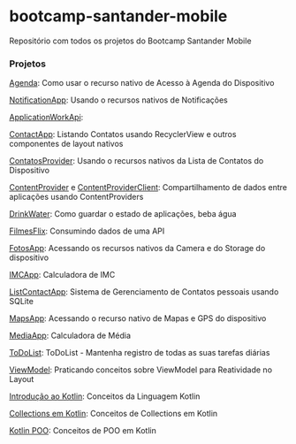 # bootcamp-santander-mobile

Repositório com todos os projetos do Bootcamp Santander Mobile

### Projetos

[Agenda](https://github.com/PedroPadilhaPortella/bootcamp-santander-mobile/tree/main/Agenda): Como usar o recurso nativo de Acesso à Agenda do Dispositivo

[NotificationApp](https://github.com/PedroPadilhaPortella/bootcamp-santander-mobile/tree/main/NotificationApp): Usando o recursos nativos de Notificações

[ApplicationWorkApi](https://github.com/PedroPadilhaPortella/bootcamp-santander-mobile/tree/main/ApplicationNotification): 

[ContactApp](https://github.com/PedroPadilhaPortella/bootcamp-santander-mobile/tree/main/ContactApp): Listando Contatos usando RecyclerView e outros componentes de layout nativos

[ContatosProvider](https://github.com/PedroPadilhaPortella/bootcamp-santander-mobile/tree/main/ContatosProvider): Usando o recursos nativos da Lista de Contatos do Dispositivo

[ContentProvider](https://github.com/PedroPadilhaPortella/bootcamp-santander-mobile/tree/main/ContentProvider) e [ContentProviderClient](https://github.com/PedroPadilhaPortella/bootcamp-santander-mobile/tree/main/ContentProviderClient): Compartilhamento de dados entre aplicações usando ContentProviders

[DrinkWater](https://github.com/PedroPadilhaPortella/bootcamp-santander-mobile/tree/main/DrinkWater): Como guardar o estado de aplicações, beba água

[FilmesFlix](https://github.com/PedroPadilhaPortella/bootcamp-santander-mobile/tree/main/FilmesFlix): Consumindo dados de uma API

[FotosApp](https://github.com/PedroPadilhaPortella/bootcamp-santander-mobile/tree/main/FotosApp): Acessando os recursos nativos da Camera e do Storage do dispositivo

[IMCApp](https://github.com/PedroPadilhaPortella/bootcamp-santander-mobile/tree/main/IMCApp): Calculadora de IMC

[ListContactApp](https://github.com/PedroPadilhaPortella/bootcamp-santander-mobile/tree/main/ListContactApp): Sistema de Gerenciamento de Contatos pessoais usando SQLite

[MapsApp](https://github.com/PedroPadilhaPortella/bootcamp-santander-mobile/tree/main/MapsApp): Acessando o recurso nativo de Mapas e GPS do dispositivo

[MediaApp](https://github.com/PedroPadilhaPortella/bootcamp-santander-mobile/tree/main/MediaApp): Calculadora de Média

[ToDoList](https://github.com/PedroPadilhaPortella/bootcamp-santander-mobile/tree/main/ToDoList): ToDoList - Mantenha registro de todas as suas tarefas diárias

[ViewModel](https://github.com/PedroPadilhaPortella/bootcamp-santander-mobile/tree/main/ViewModel): Praticando conceitos sobre ViewModel para Reatividade no Layout

[Introdução ao Kotlin](https://github.com/PedroPadilhaPortella/bootcamp-santander-mobile/tree/main/introducao-kotlin): Conceitos da Linguagem Kotlin

[Collections em Kotlin](https://github.com/PedroPadilhaPortella/bootcamp-santander-mobile/tree/main/kotlin-collections): Conceitos de Collections em Kotlin

[Kotlin POO](https://github.com/PedroPadilhaPortella/bootcamp-santander-mobile/tree/main/kotlin-poo): Conceitos de POO em Kotlin
